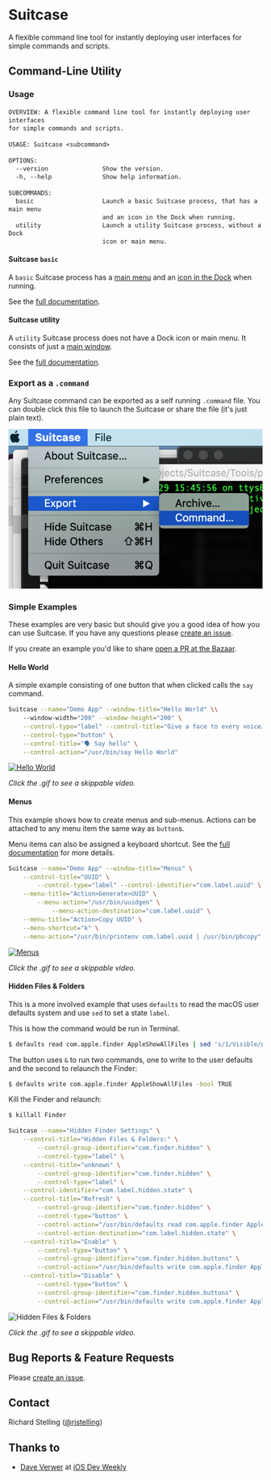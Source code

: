# Suitcase

A flexible command line tool for instantly deploying user interfaces for simple commands and scripts. 

## Command-Line Utility

### Usage

	OVERVIEW: A flexible command line tool for instantly deploying user interfaces
	for simple commands and scripts.

	USAGE: Suitcase <subcommand>

	OPTIONS:
	  --version               Show the version.
	  -h, --help              Show help information.

	SUBCOMMANDS:
	  basic                   Launch a basic Suitcase process, that has a main menu
							  and an icon in the Dock when running.
	  utility                 Launch a utility Suitcase process, without a Dock
							  icon or main menu.

#### Suitcase `basic`

A `basic` Suitcase process has a [main menu](https://developer.apple.com/documentation/appkit/nsapplication/menus) and an [icon in the Dock](https://developer.apple.com/documentation/appkit/nsdocktile) when running.

See the [full documentation](./Basic.md).

#### Suitcase utility

A `utility` Suitcase process does not have a Dock icon or main menu. It consists of just a [main window](https://developer.apple.com/documentation/appkit/nswindow).

See the [full documentation](./Utility.md).

### Export as a `.command`

Any Suitcase command can be exported as a self running `.command` file. You can double click this file to launch the Suitcase or share the file (it's just plain text).

![Export Command](./Resources/export-screenshot.png)

### Simple Examples

These examples are very basic but should give you a good idea of how you can use Suitcase. If you have any questions please [create an issue](https://github.com/Impedimenta/Suitcase/issues). 

If you create an example you'd like to share [open a PR at the Bazaar](https://github.com/Impedimenta/Suitcase-Bazaar).

#### Hello World

A simple example consisting of one button that when clicked calls the `say` command. 

```bash
Suitcase --name="Demo App" --window-title="Hello World" \\
	--window-width="200" --window-height="200" \
	--control-type="label" --control-title="Give a face to every voice…" \
	--control-type="button" \
	--control-title="🗣 Say hello" \
	--control-action="/usr/bin/say Hello World"
```

[![Hello World](./Resources/hello-world.gif)](https://vimeo.com/413136057)

*Click the .gif to see a skippable video.*

#### Menus

This example shows how to create menus and sub-menus. Actions can be attached to any menu item the same way as `button`s.

Menu items can also be assigned a keyboard shortcut. See the [full documentation](./Basic.md) for more details. 

```bash
Suitcase --name="Demo App" --window-title="Menus" \
	--control-title="UUID" \
		--control-type="label" --control-identifier="com.label.uuid" \
	--menu-title="Action>Generate>UUID" \
		--menu-action="/usr/bin/uuidgen" \
			--menu-action-destination="com.label.uuid" \
	--menu-title="Action>Copy UUID" \
	--menu-shortcut="k" \
	--menu-action="/usr/bin/printenv com.label.uuid | /usr/bin/pbcopy"
```

[![Menus](./Resources/menus.gif)](https://vimeo.com/413141354)

*Click the .gif to see a skippable video.*

#### Hidden Files & Folders

This is a more involved example that uses `defaults` to read the macOS user defaults system and use `sed` to set a state `label`.

This is how the command would be run in Terminal.

```bash
$ defaults read com.apple.finder AppleShowAllFiles | sed 's/1/Visible/g;s/0/Hidden/g'
```

The button uses `&` to run two commands, one to write to the user defaults and the second to relaunch the Finder:

```bash
$ defaults write com.apple.finder AppleShowAllFiles -bool TRUE
```

Kill the Finder and relaunch:

```bash
$ killall Finder
```

```bash
Suitcase --name="Hidden Finder Settings" \
	--control-title="Hidden Files & Folders:" \
		--control-group-identifier="com.finder.hidden" \
		--control-type="label" \
	--control-title="unknown" \
		--control-group-identifier="com.finder.hidden" \
		--control-type="label" \
	--control-identifier="com.label.hidden.state" \
	--control-title="Refresh" \
		--control-group-identifier="com.finder.hidden" \
		--control-type="button" \
		--control-action="/usr/bin/defaults read com.apple.finder AppleShowAllFiles | /usr/bin/sed s/1/Visible/g;s/0/Hidden/g" \
		--control-action-destination="com.label.hidden.state" \
	--control-title="Enable" \
		--control-type="button" \
		--control-group-identifier="com.finder.hidden.buttons" \
		--control-action="/usr/bin/defaults write com.apple.finder AppleShowAllFiles -bool TRUE & /usr/bin/killall Finder" \
	--control-title="Disable" \
		--control-type="button" \
		--control-group-identifier="com.finder.hidden.buttons" \
		--control-action="/usr/bin/defaults write com.apple.finder AppleShowAllFiles -bool FALSE & /usr/bin/killall Finder"
```

![Hidden Files & Folders](./Resources/hidden-files-abridged.gif)

*Click the .gif to see a skippable video.*

## Bug Reports & Feature Requests

Please [create an issue](https://github.com/Impedimenta/Suitcase/issues).

## Contact

Richard Stelling ([@rjstelling](https://twitter.com/rjstelling))

## Thanks to

- [Dave Verwer](https://github.com/daveverwer) at [iOS Dev Weekly](https://iosdevweekly.com)